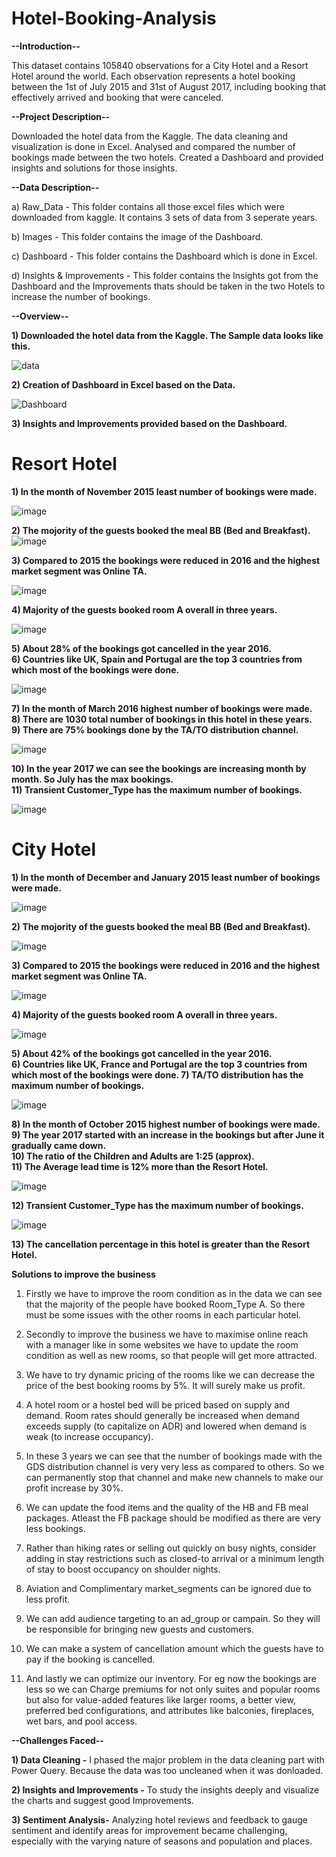 # Hotel-Booking-Analysis

**--Introduction--**

This dataset contains 105840 observations for a City Hotel and a Resort Hotel around the world. Each observation represents a hotel booking between the 1st of July 2015 and 31st of August 2017, including booking that effectively arrived and booking that were canceled.

**--Project Description--**

Downloaded the hotel data from the Kaggle. The data cleaning and visualization is done in Excel. Analysed and compared the number of bookings made between the two hotels. Created a Dashboard and provided insights and solutions for those insights.

**--Data Description--**

  a) Raw_Data - This folder contains all those excel files which were downloaded from kaggle. It contains 3 sets of data from 3 seperate years. 

  b) Images - This folder contains the image of the Dashboard.

  c) Dashboard - This folder contains the Dashboard which is done in Excel.

  d) Insights & Improvements - This folder contains the Insights got from the Dashboard and the Improvements thats should be taken in the two 
                               Hotels to increase the number of bookings.

**--Overview--**

**1) Downloaded the hotel data from the Kaggle. The Sample data looks like this.**

![data](https://github.com/tuneerdutta/Hotel-data-analysis/assets/131517578/175605ba-c385-40da-a1d7-9fc3c635619b)

**2) Creation of Dashboard in Excel based on the Data.**

![Dashboard](https://github.com/tuneerdutta/Hotel-data-analysis/assets/131517578/4d1c2c7d-1a5d-4003-907f-53cf2b860ef7)

**3) Insights and Improvements provided based on the Dashboard.**

# **Resort Hotel**									
											
**1) In the month of November 2015 least number of bookings were made.**								

![image](https://github.com/tuneerdutta/Hotel-data-analysis/assets/131517578/3456d710-1c1b-4179-a803-e33b40ca2fa1)

**2) The mojority of the guests booked the meal BB (Bed and Breakfast).**									
![image](https://github.com/tuneerdutta/Hotel-data-analysis/assets/131517578/378f4162-7774-4b8e-8a2b-d7b3e1382ea7)

**3) Compared to 2015 the bookings were reduced in 2016 and the highest market segment was Online TA.**			

![image](https://github.com/tuneerdutta/Hotel-data-analysis/assets/131517578/eea50bbd-4cae-4c3b-8119-0e54366c25ee)

**4) Majority of the guests booked room A overall in three years.**

 ![image](https://github.com/tuneerdutta/Hotel-data-analysis/assets/131517578/8be9e621-202e-4a59-8a78-f684cbb4e2aa)

**5) About 28% of the bookings got cancelled in the year 2016.**									
**6) Countries like UK, Spain and Portugal are the top 3 countries from which most of the bookings were done.**

![image](https://github.com/tuneerdutta/Hotel-data-analysis/assets/131517578/ac3b023f-163a-43d5-9265-3aa4d55961ff)

**7) In the month of March 2016 highest number of bookings were made.**									
**8) There are 1030 total number of bookings in this hotel in these years.**								
**9) There are 75% bookings done by the TA/TO distribution channel.**

![image](https://github.com/tuneerdutta/Hotel-data-analysis/assets/131517578/0fc9dc3c-e4ef-46c2-996e-c007ff68e1cf)
     
**10) In the year 2017 we can see the bookings are increasing month by month. So July has the max bookings.**				
**11) Transient Customer_Type has the maximum number of bookings.**

![image](https://github.com/tuneerdutta/Hotel-data-analysis/assets/131517578/582da378-bb4b-4d0e-b8fb-3b516393fd53)


# **City Hotel**											
											
**1) In the month of December and January 2015 least number of bookings were made.**

![image](https://github.com/tuneerdutta/Hotel-data-analysis/assets/131517578/20751fbf-9482-4229-a3b4-8b24d362544f)

**2) The mojority of the guests booked the meal BB (Bed and Breakfast).**

![image](https://github.com/tuneerdutta/Hotel-data-analysis/assets/131517578/44c565fd-28f2-4f40-b8b8-e6aeec5128a9)

**3) Compared to 2015 the bookings were reduced in 2016 and the highest market segment was Online TA.**

![image](https://github.com/tuneerdutta/Hotel-data-analysis/assets/131517578/e40847bf-35f6-4c75-bb05-d9bfa25de37b)
  
**4) Majority of the guests booked room A overall in three years.**
  
![image](https://github.com/tuneerdutta/Hotel-data-analysis/assets/131517578/02f507a4-6887-4bae-9cfa-dddc2fa83da5)
	
**5) About 42% of the bookings got cancelled in the year 2016.										
6) Countries like UK, France and Portugal are the top 3 countries from which most of the bookings were done.
7) TA/TO distribution has the maximum number of bookings.**

![image](https://github.com/tuneerdutta/Hotel-data-analysis/assets/131517578/fc35ec41-6bf8-4d68-a45c-3b665ddcc921)

**8) In the month of October 2015 highest number of bookings were made.
9) The year 2017 started with an increase in the bookings but after June it gradually came down.				
10) The ratio of the Children and Adults are 1:25 (approx).										
11) The Average lead time is 12% more than the Resort Hotel.**

![image](https://github.com/tuneerdutta/Hotel-data-analysis/assets/131517578/4aba5cd2-913c-4be4-aa73-fdbf2e3c87ca)

**12) Transient Customer_Type has the maximum number of bookings.**

![image](https://github.com/tuneerdutta/Hotel-data-analysis/assets/131517578/ccb4b603-ea54-455c-a278-bc36d79399ea)

**13) The cancellation percentage in this hotel is greater than the Resort Hotel.**	


**Solutions to improve the business**			
						
1) Firstly we have to improve the room condition as in the data we can see that the majority of the people have booked Room_Type A. So there must be some issues with the other rooms in each particular hotel.
    				
3) Secondly to improve the business we have to maximise online reach with a manager like in some websites we have to update the room condition as well as new rooms, so that people will get more attracted.
				
4) We have to try dynamic pricing of the rooms like we can decrease the price of the best booking rooms by 5%. It will surely make us profit.			
5) A hotel room or a hostel bed will be priced based on supply and demand. Room rates should generally be increased when demand exceeds supply (to capitalize on ADR) and lowered when demand is weak (to increase occupancy).						
						
6) In these 3 years we can see that the number of bookings made with the GDS distribution channel is very very less as compared to others. So we can permanently stop that channel and make new channels to make our profit increase by 30%.						
						
7) We can update the food items and the quality of the HB and FB meal packages.	Atleast the FB package should be modified as there are very less bookings.						
						
8) Rather than hiking rates or selling out quickly on busy nights, consider adding in stay restrictions such as closed-to arrival or a minimum length of stay to boost occupancy on shoulder nights.						
						
9) Aviation and Complimentary market_segments can be ignored due to less profit.						
						
10) We can add audience targeting to an ad_group or campain. So they will be responsible for bringing new guests and customers.		
						
11) We can make a system of cancellation amount which the guests have to pay if the booking is cancelled.
						
12) And lastly we can optimize our inventory. For eg now the bookings are less so we can Charge premiums for not only suites and popular rooms but also for value-added features like larger rooms, a better view, preferred bed configurations, and attributes like balconies, fireplaces, wet bars, and pool access.


**--Challenges Faced--**

**1) Data Cleaning -** I phased the major problem in the data cleaning part with Power Query. Because the data was too uncleaned when it was donloaded.

**2) Insights and Improvements -** To study the insights deeply and visualize the charts and suggest good Improvements.

**3) Sentiment Analysis-** Analyzing hotel reviews and feedback to gauge sentiment and identify areas for improvement became challenging, especially with the varying nature of seasons and population and places.

  

